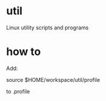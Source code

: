util
====

Linux utility scripts and programs

how to
======

Add:

source $HOME/workspace/util/profile

to .profile
